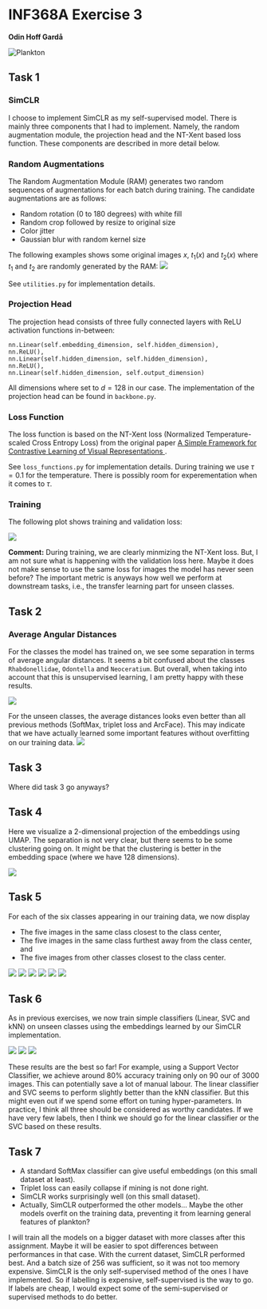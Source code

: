 # INF368A Exercise 3
**Odin Hoff Gardå**

![Plankton](figs/plankton.png)


## Task 1 

### SimCLR 

I choose to implement SimCLR as my self-supervised model. There is mainly three components that I had to implement. Namely, the random augmentation module, the projection head and the NT-Xent based loss function. These components are described in more detail below.

### Random Augmentations 

The Random Augmentation Module (RAM) generates two random sequences of augmentations for each batch during training. The candidate augmentations are as follows:

- Random rotation (0 to 180 degrees) with white fill
- Random crop followed by resize to original size
- Color jitter
- Gaussian blur with random kernel size

The following examples shows some original images $x$, $t_1(x)$ and $t_2(x)$ where $t_1$ and $t_2$ are randomly generated by the RAM:
![](figs/RAM.png)

See `utilities.py` for implementation details.

### Projection Head

The projection head consists of three fully connected layers with ReLU activation functions in-between:

```
nn.Linear(self.embedding_dimension, self.hidden_dimension),
nn.ReLU(),
nn.Linear(self.hidden_dimension, self.hidden_dimension),
nn.ReLU(),
nn.Linear(self.hidden_dimension, self.output_dimension)
```

All dimensions where set to $d=128$ in our case. The implementation of the projection head can be found in `backbone.py`.

### Loss Function

The loss function is based on the NT-Xent loss (Normalized Temperature-scaled Cross Entropy Loss) from the original paper [A Simple Framework for Contrastive Learning of Visual Representations
](https://arxiv.org/abs/2002.05709).

See `loss_functions.py` for implementation details. During training we use $\tau=0.1$ for the temperature. There is possibly room for experementation when it comes to $\tau$.

### Training
The following plot shows training and validation loss:

![](figs/simclr/training_plot.png)

**Comment:** During training, we are clearly minmizing the NT-Xent loss. But, I am not sure what is happening with the validation loss here. Maybe it does not make sense to use the same loss for images the model has never seen before? The important metric is anyways how well we perform at downstream tasks, i.e., the transfer learning part for unseen classes.

## Task 2 

### Average Angular Distances
For the classes the model has trained on, we see some separation in terms of average angular distances. It seems a bit confused about the classes `Rhabdonellidae`, `Odontella` and `Neoceratium`. But overall, when taking into account that this is unsupervised learning, I am pretty happy with these results.

![](figs/simclr/average_angular_distances_test.png)

For the unseen classes, the average distances looks even better than all previous methods (SoftMax, triplet loss and ArcFace). This may indicate that we have actually learned some important features without overfitting on our training data.
![](figs/simclr/average_angular_distances_unseen.png)

## Task 3

Where did task 3 go anyways?

## Task 4
Here we visualize a 2-dimensional projection of the embeddings using UMAP. The separation is not very clear, but there seems to be some clustering going on. It might be that the clustering is better in the embedding space (where we have $128$ dimensions).

![](figs/simclr/umap_embeddings.png)

## Task 5
For each of the six classes appearing in our training data, we now display
 
- The five images in the same class closest to the class center,
- The five images in the same class furthest away from the class center, and
- The five images from other classes closest to the class center.

![](figs/simclr/close_faraway_closeotherclass_class_0.png)
![](figs/simclr/close_faraway_closeotherclass_class_1.png)
![](figs/simclr/close_faraway_closeotherclass_class_2.png)
![](figs/simclr/close_faraway_closeotherclass_class_3.png)
![](figs/simclr/close_faraway_closeotherclass_class_4.png)
![](figs/simclr/close_faraway_closeotherclass_class_5.png)


## Task 6
As in previous exercises, we now train simple classifiers (Linear, SVC and kNN) on unseen classes using the embeddings learned by our SimCLR implementation.

![](figs/simclr/accuracy_Linear.png)
![](figs/simclr/accuracy_SVC.png)
![](figs/simclr/accuracy_kNN.png)

These results are the best so far! For example, using a Support Vector Classifier, we achieve around 80% accuracy training only on 90 our of 3000 images. This can potentially save a lot of manual labour. The linear classifier and SVC seems to perform slightly better than the kNN classifier. But this might even out if we spend some effort on tuning hyper-parameters. In practice, I think all three should be considered as worthy candidates. If we have very few labels, then I think we should go for the linear classifier or the SVC based on these results.

## Task 7
- A standard SoftMax classifier can give useful embeddings (on this small dataset at least).
- Triplet loss can easily collapse if mining is not done right.
- SimCLR works surprisingly well (on this small dataset).
- Actually, SimCLR outperformed the other models... Maybe the other models overfit on the training data, preventing it from learning general features of plankton?

I will train all the models on a bigger dataset with more classes after this assignment. Maybe it will be easier to spot differences between performances in that case. With the current dataset, SimCLR performed best. And a batch size of 256 was sufficient, so it was not too memory expensive. SimCLR is the only self-supervised method of the ones I have implemented. So if labelling is expensive, self-supervised is the way to go. If labels are cheap, I would expect some of the semi-supervised or supervised methods to do better.



